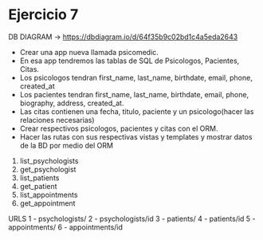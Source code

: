 # Ejercicio 7 

DB DIAGRAM -> https://dbdiagram.io/d/64f35b9c02bd1c4a5eda2643

- Crear una app nueva llamada psicomedic.
- En esa app tendremos las tablas de SQL de Psicologos, Pacientes, Citas.
- Los psicologos tendran first_name, last_name, birthdate, email, phone, created_at
- Los pacientes tendran first_name, last_name, birthdate, email, phone, biography, address, created_at.
- Las citas contienen una fecha, titulo, paciente y un psicologo(hacer las relaciones necesarias)
- Crear respectivos psicologos, pacientes y citas con el ORM.
- Hacer las rutas con sus respectivas vistas y templates y mostrar datos de la BD por medio del ORM
1. list_psychologists
2. get_psychologist
3. list_patients
4. get_patient
5. list_appointments
6. get_appointment

URLS
1 - psychologists/
2 - psychologists/id
3 - patients/
4 - patients/id
5 - appointments/
6 - appointments/id